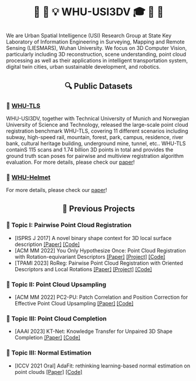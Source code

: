 <h1 align="center"> <p> 🎉 🎊 💡 WHU-USI3DV 🎓 👋 👏 </p></h1>

We are Urban Spatial Intelligence (USI) Research Group at State Key Laboratory of Information Engineering in Surveying, Mapping and Remote Sensing (LIESMARS), Wuhan University. We focus on 3D Computer Vision, particularly including 3D reconstruction, scene understanding, point cloud processing as well as their applications in intelligent transportation system, digital twin cities, urban sustainable development, and robotics.

<h2 align="center"> <p> 🔍 Public Datasets </p></h2>

<h3 align="left"> 
  🔗 <a href="http://3s.whu.edu.cn/ybs/en/benchmark.htm" target="_blank">WHU-TLS</a>
</h3> 

WHU-USI3DV, together with Technical University of Munich and Norwegian University of Science and Technology, released the large-scale point cloud registration benchmark WHU-TLS, covering 11 different scenarios including subway, high-speed rail, mountain, forest, park, campus, residence, river bank, cultural heritage building, underground mine, tunnel, etc.. WHU-TLS containS 115 scans and 1.74 billion 3D points in total and provides the ground truth scan poses for pairwise and multiview registration algorithm evaluation.
For more details, please check our [paper](https://www.sciencedirect.com/science/article/abs/pii/S0924271620300836)!

<h3 align="left"> 
  🔗 <a href="https://github.com/kafeiyin00/WHU-HelmetDataset" target="_blank">WHU-Helmet</a>
</h3> 

For more details, please check our [paper](https://www.sciencedirect.com/science/article/abs/pii/S0924271620300836)!

<h2 align="center"> <p> 📂 Previous Projects </p></h2>

<h3 align="left"> <p> 🔗 Topic I: Pairwise Point Cloud Registration </p></h3> 

  - [ISPRS J 2017] A novel binary shape context for 3D local surface description [[Paper]](https://www.sciencedirect.com/science/article/pii/S0924271617300199/pdfft?md5=3afb7ac12ecbfabb3dce81a8448718d2&pid=1-s2.0-S0924271617300199-main.pdf) [[Code]](https://github.com/YuePanEdward/GH-ICP)
  - [ACM MM 2022] You Only Hypothesize Once: Point Cloud Registration with Rotation-equivariant Descriptors [[Paper]](https://arxiv.org/abs/2109.00182) [[Project]](https://hpwang-whu.github.io/YOHO/) [[Code]](https://github.com/HpWang-whu/YOHO)
  - [TPAMI 2023] RoReg: Pairwise Point Cloud Registration with Oriented Descriptors and Local Rotations [[Paper]](https://doi.org/10.1109/TPAMI.2023.3244951) [[Project]](https://hpwang-whu.github.io/RoReg/) [[Code]](https://github.com/HpWang-whu/RoReg)

<h3 align="left"> <p> 🔗 Topic II: Point Cloud Upsampling </p></h3> 

  - [ACM MM 2022] PC2-PU: Patch Correlation and Position Correction for Effective Point Cloud Upsampling [[Paper]](https://arxiv.org/abs/2109.09337) [[Code]](https://github.com/chenlongwhu/PC2-PU)

<h3 align="left"> <p> 🔗 Topic III: Point Cloud Completion </p></h3> 

  - [AAAI 2023] KT-Net: Knowledge Transfer for Unpaired 3D Shape Completion [[Paper]](https://arxiv.org/abs/2111.11976) [[Code]](https://github.com/a4152684/KT-Net)
 
 
<h3 align="left"> <p> 🔗 Topic III: Normal Estimation </p></h3> 

  - [ICCV 2021 Oral] AdaFit: rethinking learning-based normal estimation on point clouds [[Paper]](https://openaccess.thecvf.com/content/ICCV2021/html/Zhu_AdaFit_Rethinking_Learning-Based_Normal_Estimation_on_Point_Clouds_ICCV_2021_paper.html) [[Code]](https://github.com/Runsong123/AdaFit)

